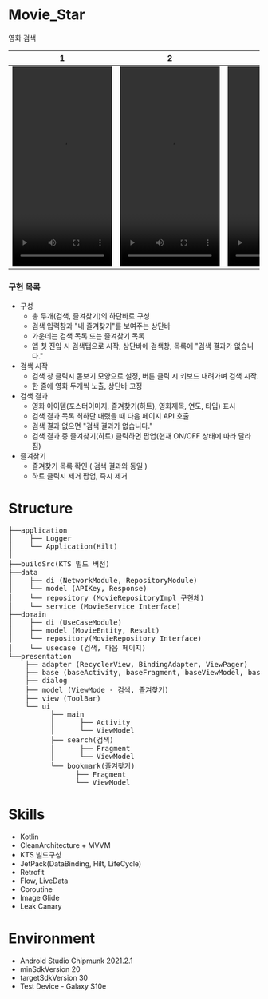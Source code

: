 # Movie_Star

영화 검색

| 1 | 2 | 3 |
|:----------:|:----------:|:----------:|
| <video src="https://user-images.githubusercontent.com/43190509/209478380-64e9d43c-e9e6-426c-b8a0-f8ace050a030.mp4" width="200" height="400" /> | <video src="https://user-images.githubusercontent.com/43190509/209478389-2036b408-5177-4c77-8e9e-bde53efa3ae4.mp4" width="200" height="400"/> | <video src="https://user-images.githubusercontent.com/43190509/209478394-546693bb-2a8d-4828-9b35-4862c0e43d86.mp4" width="200" height="400"/> |

### 구현 목록
- 구성
    - 총 두개(검색, 즐겨찾기)의 하단바로 구성
    - 검색 입력창과 "내 즐겨찾기"를 보여주는 상단바
    - 가운데는 검색 목록 또는 즐겨찾기 목록
    - 앱 첫 진입 시 검색탭으로 시작, 상단바에 검색창, 목록에 "검색 결과가 없습니다."
- 검색 시작
    - 검색 창 클릭시 돋보기 모양으로 설정, 버튼 클릭 시 키보드 내려가며 검색 시작.
    - 한 줄에 영화 두개씩 노출, 상단바 고정
- 검색 결과
    - 영화 아이템(포스터이미지, 즐겨찾기(하트), 영화제목, 연도, 타입) 표시
    - 검색 결과 목록 최하단 내렸을 때 다음 페이지 API 호출
    - 검색 결과 없으면 "검색 결과가 없습니다."
    - 검색 결과 중 즐겨찾기(하트) 클릭하면 팝업(현재 ON/OFF 상태에 따라 달라짐)
- 즐겨찾기
    - 즐겨찾기 목록 확인 ( 검색 결과와 동일 )
    - 하트 클릭시 제거 팝업, 즉시 제거

# Structure

<pre>
&boxvr;&boxh;&boxh;application
&boxv;    &boxvr;&boxh;&boxh; Logger
&boxv;    &boxur;&boxh;&boxh; Application(Hilt)
&boxv;
&boxvr;&boxh;&boxh;buildSrc(KTS 빌드 버전)
&boxvr;&boxh;&boxh;data
&boxv;    &boxvr;&boxh;&boxh; di (NetworkModule, RepositoryModule)
&boxv;    &boxur;&boxh;&boxh; model (APIKey, Response)
&boxv;    &boxur;&boxh;&boxh; repository (MovieRepositoryImpl 구현체)
&boxv;    &boxur;&boxh;&boxh; service (MovieService Interface)
&boxvr;&boxh;&boxh;domain
&boxv;    &boxvr;&boxh;&boxh; di (UseCaseModule)
&boxv;    &boxvr;&boxh;&boxh; model (MovieEntity, Result)
&boxv;    &boxur;&boxh;&boxh; repository(MovieRepository Interface)
&boxv;    &boxur;&boxh;&boxh; usecase (검색, 다음 페이지)
&boxur;&boxh;&boxh;presentation
    &boxvr;&boxh;&boxh; adapter (RecyclerView, BindingAdapter, ViewPager)
    &boxvr;&boxh;&boxh; base (baseActivity, baseFragment, baseViewModel, baseDialog)
    &boxvr;&boxh;&boxh; dialog
    &boxvr;&boxh;&boxh; model (ViewMode - 검색, 즐겨찾기)
    &boxvr;&boxh;&boxh; view (ToolBar)
    &boxur;&boxh;&boxh; ui
          &boxvr;&boxh;&boxh; main
          &boxv;      &boxvr;&boxh;&boxh; Activity
          &boxv;      &boxur;&boxh;&boxh; ViewModel
          &boxvr;&boxh;&boxh; search(검색)
          &boxv;      &boxvr;&boxh;&boxh; Fragment
          &boxv;      &boxur;&boxh;&boxh; ViewModel
          &boxur;&boxh;&boxh; bookmark(즐겨찾기)
                &boxvr;&boxh;&boxh; Fragment
                &boxur;&boxh;&boxh; ViewModel
</pre>


# Skills
- Kotlin
- CleanArchitecture + MVVM
- KTS 빌드구성
- JetPack(DataBinding, Hilt, LifeCycle)
- Retrofit
- Flow, LiveData
- Coroutine
- Image Glide
- Leak Canary

# Environment
- Android Studio Chipmunk 2021.2.1
- minSdkVersion 20
- targetSdkVersion 30
- Test Device - Galaxy S10e


